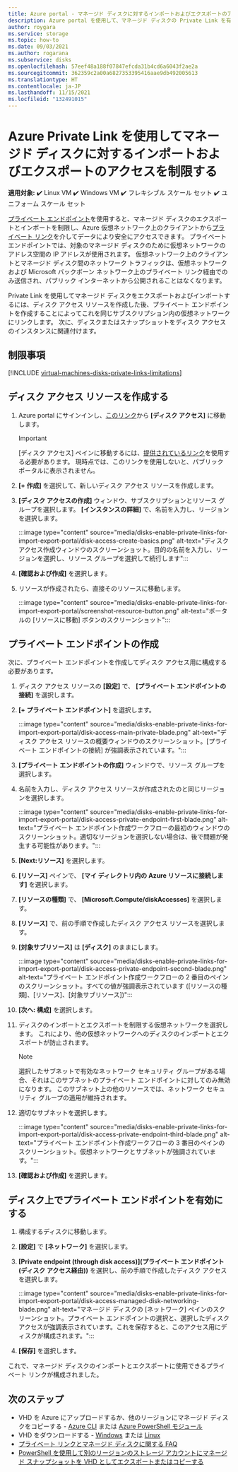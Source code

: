 ```yaml
---
title: Azure portal - マネージド ディスクに対するインポートおよびエクスポートのアクセスを制限する
description: Azure portal を使用して、マネージド ディスクの Private Link を有効にします。 これにより、仮想ネットワーク内でディスクを安全にエクスポートおよびインポートできます。
author: roygara
ms.service: storage
ms.topic: how-to
ms.date: 09/03/2021
ms.author: rogarana
ms.subservice: disks
ms.openlocfilehash: 57eef48a188f07847efcda31b4cd6a6043f2ae2a
ms.sourcegitcommit: 362359c2a00a6827353395416aae9db492005613
ms.translationtype: HT
ms.contentlocale: ja-JP
ms.lasthandoff: 11/15/2021
ms.locfileid: "132491015"
---
```

# <a name="restrict-importexport-access-for-managed-disks-using-azure-private-link"></a>Azure Private Link を使用してマネージド ディスクに対するインポートおよびエクスポートのアクセスを制限する

**適用対象:** :heavy_check_mark: Linux VM :heavy_check_mark: Windows VM :heavy_check_mark: フレキシブル スケール セット :heavy_check_mark: ユニフォーム スケール セット

[プライベート エンドポイント](../private-link/private-endpoint-overview.md)を使用すると、マネージド ディスクのエクスポートとインポートを制限し、Azure 仮想ネットワーク上のクライアントから[プライベート リンク](../private-link/private-link-overview.md)を介してデータにより安全にアクセスできます。 プライベート エンドポイントでは、対象のマネージド ディスクのために仮想ネットワークのアドレス空間の IP アドレスが使用されます。 仮想ネットワーク上のクライアントとマネージド ディスク間のネットワーク トラフィックは、仮想ネットワークおよび Microsoft バックボーン ネットワーク上のプライベート リンク経由でのみ送信され、パブリック インターネットから公開されることはなくなります。

Private Link を使用してマネージド ディスクをエクスポートおよびインポートするには、ディスク アクセス リソースを作成した後、プライベート エンドポイントを作成することによってこれを同じサブスクリプション内の仮想ネットワークにリンクします。 次に、ディスクまたはスナップショットをディスク アクセスのインスタンスに関連付けます。

## <a name="limitations"></a>制限事項

[!INCLUDE [virtual-machines-disks-private-links-limitations](../../includes/virtual-machines-disks-private-links-limitations.md)]

## <a name="create-a-disk-access-resource"></a>ディスク アクセス リソースを作成する

1. Azure portal にサインインし、[このリンク](https://aka.ms/disksprivatelinks)から **[ディスク アクセス]** に移動します。

    > [!IMPORTANT]
    > [ディスク アクセス\] ペインに移動するには、[提供されているリンク](https://aka.ms/disksprivatelinks)を使用する必要があります。 現時点では、このリンクを使用しないと、パブリック ポータルに表示されません。

1. **[+ 作成]** を選択して、新しいディスク アクセス リソースを作成します。
1. **[ディスク アクセスの作成]** ウィンドウ、サブスクリプションとリソース グループを選択します。 **[インスタンスの詳細]** で、名前を入力し、リージョンを選択します。

    :::image type="content" source="media/disks-enable-private-links-for-import-export-portal/disk-access-create-basics.png" alt-text="ディスク アクセス作成ウィンドウのスクリーンショット。目的の名前を入力し、リージョンを選択し、リソース グループを選択して続行します":::

1. **[確認および作成]** を選択します。
1. リソースが作成されたら、直接そのリソースに移動します。

    :::image type="content" source="media/disks-enable-private-links-for-import-export-portal/screenshot-resource-button.png" alt-text="ポータルの [リソースに移動] ボタンのスクリーンショット":::

## <a name="create-a-private-endpoint"></a>プライベート エンドポイントの作成

次に、プライベート エンドポイントを作成してディスク アクセス用に構成する必要があります。

1. ディスク アクセス リソースの **[設定]** で、 **[プライベート エンドポイントの接続]** を選択します。
1. **[+ プライベート エンドポイント]** を選択します。

    :::image type="content" source="media/disks-enable-private-links-for-import-export-portal/disk-access-main-private-blade.png" alt-text="ディスク アクセス リソースの概要ウィンドウのスクリーンショット。[プライベート エンドポイントの接続] が強調表示されています。":::

1. **[プライベート エンドポイントの作成]** ウィンドウで、リソース グループを選択します。
1. 名前を入力し、ディスク アクセス リソースが作成されたのと同じリージョンを選択します。

    :::image type="content" source="media/disks-enable-private-links-for-import-export-portal/disk-access-private-endpoint-first-blade.png" alt-text="プライベート エンドポイント作成ワークフローの最初のウィンドウのスクリーンショット。適切なリージョンを選択しない場合は、後で問題が発生する可能性があります。":::

1. **[Next:リソース]** を選択します。
1. **[リソース]** ペインで、 **[マイ ディレクトリ内の Azure リソースに接続します]** を選択します。
1. **[リソースの種類]** で、 **[Microsoft.Compute/diskAccesses]** を選択します。
1. **[リソース]** で、前の手順で作成したディスク アクセス リソースを選択します。
1. **[対象サブリソース]** は **[ディスク]** のままにします。

    :::image type="content" source="media/disks-enable-private-links-for-import-export-portal/disk-access-private-endpoint-second-blade.png" alt-text="プライベート エンドポイント作成ワークフローの 2 番目のペインのスクリーンショット。すべての値が強調表示されています ([リソースの種類]、[リソース]、[対象サブリソース])":::

1. **[次へ: 構成]** を選択します。
1. ディスクのインポートとエクスポートを制限する仮想ネットワークを選択します。 これにより、他の仮想ネットワークへのディスクのインポートとエクスポートが防止されます。

    > [!NOTE]
    > 選択したサブネットで有効なネットワーク セキュリティ グループがある場合、それはこのサブネットのプライベート エンドポイントに対してのみ無効になります。 このサブネット上の他のリソースでは、ネットワーク セキュリティ グループの適用が維持されます。

1. 適切なサブネットを選択します。

    :::image type="content" source="media/disks-enable-private-links-for-import-export-portal/disk-access-private-endpoint-third-blade.png" alt-text="プライベート エンドポイント作成ワークフローの 3 番目のペインのスクリーンショット。仮想ネットワークとサブネットが強調されています。":::

1. **[確認および作成]** を選択します。

## <a name="enable-private-endpoint-on-your-disk"></a>ディスク上でプライベート エンドポイントを有効にする

1. 構成するディスクに移動します。
1. **[設定]** で **[ネットワーク]** を選択します。
1. **[Private endpoint (through disk access)]\(プライベート エンドポイント (ディスク アクセス経由)\)** を選択し、前の手順で作成したディスク アクセスを選択します。

    :::image type="content" source="media/disks-enable-private-links-for-import-export-portal/disk-access-managed-disk-networking-blade.png" alt-text="マネージド ディスクの [ネットワーク] ペインのスクリーンショット。プライベート エンドポイントの選択と、選択したディスク アクセスが強調表示されています。これを保存すると、このアクセス用にディスクが構成されます。":::

1. **[保存]** を選択します。

これで、マネージド ディスクのインポートとエクスポートに使用できるプライベート リンクが構成されました。

## <a name="next-steps"></a>次のステップ

- VHD を Azure にアップロードするか、他のリージョンにマネージド ディスクをコピーする - [Azure CLI](linux/disks-upload-vhd-to-managed-disk-cli.md) または [Azure PowerShell モジュール](windows/disks-upload-vhd-to-managed-disk-powershell.md)
- VHD をダウンロードする - [Windows](windows/download-vhd.md) または [Linux](linux/download-vhd.md)
- [プライベート リンクとマネージド ディスクに関する FAQ](./faq-for-disks.yml)
- [PowerShell を使用して別のリージョンのストレージ アカウントにマネージド スナップショットを VHD としてエクスポートまたはコピーする](/previous-versions/azure/virtual-machines/scripts/virtual-machines-powershell-sample-copy-snapshot-to-storage-account)
